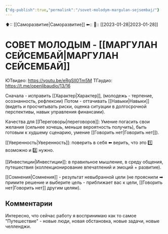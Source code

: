 ```yaml
---
{"dg-publish":true,"permalink":"/sovet-molodym-margulan-sejsembaj/"}
---
```



⬆:: [[Саморазвитие\|Саморазвитие]]
⬅::
📅:: [[2023-01-28\|2023-01-28]]

# СОВЕТ МОЛОДЫМ - [[МАРГУЛАН СЕЙСЕМБАЙ\|МАРГУЛАН СЕЙСЕМБАЙ]]

ЮТвидео: https://youtu.be/eRgSlI0Tm5M
ТГаудио: https://t.me/openlibaudio/13/16

Сначала - исправить [[Характер\|Характер]], (молодежь - терпение, осознанность, рефлексии)
Потом - оттачивать [[Навыки\|Навыки]] (видеть и просчитывать риски, оценка ситуации в долгосрочной перспективы, навык управления финансами).

Качества для [[Переговоры\|переговоров]]: Умение погасить свои желания (сильнее хочешь, меньше вероятность получить), быть готовым к худшему сценарию, умение [[Говорить нет\|Говорить нет]]).

[[Уверенность\|Уверенность]]: поверить в себя ⬅ верить, что это 1️⃣ возможно и 2️⃣ нужно.

[[Инвестиции\|Инвестиции]]: в правильное мышление, в среду общения, путешествия (коллекционирование впечатлений и эмоций + развитие).

[[Сомнения\|Сомнения]] - результат невыбранной цели (не прояснили ➡ примите решение и выберите цель - приближает вас к цели, [[Говорить нет\|Говорить нет]] другим целям).

## Комментарии
Интересно, что сейчас работу я воспринимаю как то самое "Путешествие" - новые люди, новая обстановка, новые задачи, новые челленджи.